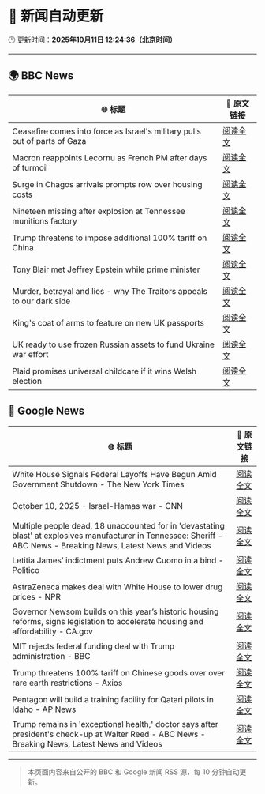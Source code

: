 # 🧠 新闻自动更新

🕒 更新时间：**2025年10月11日 12:24:36（北京时间）**

---

## 🌍 BBC News

| 🌐 标题 | 🔗 原文链接 |
|--------|-------------|
| Ceasefire comes into force as Israel's military pulls out of parts of Gaza | [阅读全文](https://www.bbc.com/news/articles/cjw7jp2pxnpo?at_medium=RSS&at_campaign=rss) |
| Macron reappoints Lecornu as French PM after days of turmoil | [阅读全文](https://www.bbc.com/news/articles/cy4j9zz54ypo?at_medium=RSS&at_campaign=rss) |
| Surge in Chagos arrivals prompts row over housing costs | [阅读全文](https://www.bbc.com/news/articles/cd721j8390zo?at_medium=RSS&at_campaign=rss) |
| Nineteen missing after explosion at Tennessee munitions factory | [阅读全文](https://www.bbc.com/news/articles/c89d4zw8704o?at_medium=RSS&at_campaign=rss) |
| Trump threatens to impose additional 100% tariff on China | [阅读全文](https://www.bbc.com/news/articles/cn4wkd7729po?at_medium=RSS&at_campaign=rss) |
| Tony Blair met Jeffrey Epstein while prime minister | [阅读全文](https://www.bbc.com/news/articles/c5yk16gpxj0o?at_medium=RSS&at_campaign=rss) |
| Murder, betrayal and lies - why The Traitors appeals to our dark side | [阅读全文](https://www.bbc.com/news/articles/cvg42rjjv4zo?at_medium=RSS&at_campaign=rss) |
| King's coat of arms to feature on new UK passports | [阅读全文](https://www.bbc.com/news/articles/c0lk3dg7j6eo?at_medium=RSS&at_campaign=rss) |
| UK ready to use frozen Russian assets to fund Ukraine war effort | [阅读全文](https://www.bbc.com/news/articles/c62np269qv9o?at_medium=RSS&at_campaign=rss) |
| Plaid promises universal childcare if it wins Welsh election | [阅读全文](https://www.bbc.com/news/articles/cewnv2xprzko?at_medium=RSS&at_campaign=rss) |

## 📰 Google News

| 🌐 标题 | 🔗 原文链接 |
|--------|-------------|
| White House Signals Federal Layoffs Have Begun Amid Government Shutdown - The New York Times | [阅读全文](https://news.google.com/rss/articles/CBMikAFBVV95cUxQQ3g1VWVYeHJuc1VDajJ6djVZUVFGdjZLTFJLd2dJcTdHeVpyRTNoTjVrU1dVRnFDRXdJZlh2LW53M25fUTFHMTlfUk43OTAtdEN0SkpyeDBMQ0ZucWFlN2Fob0ljQ0QwNmROMGgtMi12TkVqN3FSMlZPZTFTaXg3MVlYQ0Z4Z1YzMVVwaHliMjk?oc=5) |
| October 10, 2025 - Israel-Hamas war - CNN | [阅读全文](https://news.google.com/rss/articles/CBMiigFBVV95cUxOVXVDV0haazNUMlpwSjhJaFBOeU1Mc0VqNW5hdlFIdFoyY24tWHpsZFNsLWRWLXdrQlVkNjc5ODVud0E3d0o5cWQ1clA0SnlHV002b1ltWndLMzBjcGFpcXZ1SWNtdkVZLXh2ZzQ3M05sYkdKekFlVWlqbENWMVhqWlFIQ2RrY1lVbWc?oc=5) |
| Multiple people dead, 18 unaccounted for in 'devastating blast' at explosives manufacturer in Tennessee: Sheriff - ABC News - Breaking News, Latest News and Videos | [阅读全文](https://news.google.com/rss/articles/CBMimgFBVV95cUxQTW04ejdtMFFTZTRDUmNlRXpYekFuZDF3VDFtWEVtZENJV2RuZTdUdmx5a3NHUkp3cl9JTUFVTUtGM3RwRWlyMllUWG5CeENwdUVjdWpfSzdaN0tfMWYycUQ1VU14Q3pPVm1ZdUx3UW5fOE1GcGY5Rl9kSjgzWkxxU0loR21EckI2bVptUVFSQXp1T0I4SVl3b2FR0gGfAUFVX3lxTE5LNl9OempTcVp1aE1kQldWeEFIN3pzQnRjUTVUNHBIYjEtbmhuQ3paOVNtV1hEaDB6XzZPSm5UTzBIT3JZcVFfUHlsaDRuc0JWM1ZUZmtrS3RENlhZNzZMVVA0ZmxGODQ1U0JvTG8xb1dnbVZOYzRycVJZcTdDY1g0XzZ4dHZDdEpwSm01U00xa2NOb095VWN4WXpXX0NNUQ?oc=5) |
| Letitia James’ indictment puts Andrew Cuomo in a bind - Politico | [阅读全文](https://news.google.com/rss/articles/CBMixAFBVV95cUxQUWhYWElpeXZjX0EwZDBleTRyeWQyVEsxTEpVV1NFdTZzVWotdDNXUFJrQnVXQlVFY1JvOExMc3ZzVjFGV1VyeHNxVTY4ZUplbk1BM1pmcUd2TmUwRUpBWlF6S2tuNmFsaDhjTG9ORVZ5bC1ucnoxMUp3aXpVTkRrQ2pPOUNZREVHSVBZN292cVlQa080VC0zeHJETXhrdW52MkJaNjhheUVvYXdsTEZCYXA2NUNvQnJiSW10bzlGZnRJcUkw?oc=5) |
| AstraZeneca makes deal with White House to lower drug prices - NPR | [阅读全文](https://news.google.com/rss/articles/CBMiowFBVV95cUxNYlJxakd0Z0MtVzkyTFJrbG95NkVkZFgyUngwRFJyVzRjRkNkZEFiUW5la2dOQ0plUFVsV3FPOGVqR2pTM3VSRV9SY0JONHphbjBWY1NBajFKeU9RTjlFX0lSZHlhTHdaeXB3QUxkQ2x6Z3k1Uzk4dkVQRWNsck5oZVNacGdpRTB0cndXLV9tNXEzcm4wbHVaVG1Bdkg2cjZKT19J?oc=5) |
| Governor Newsom builds on this year’s historic housing reforms, signs legislation to accelerate housing and affordability - CA.gov | [阅读全文](https://news.google.com/rss/articles/CBMi6gFBVV95cUxPRDluc1pJZmVVNVhfOGpQVW45THlNZ0xFcVlGY2dtbHhkQks2ZjRXY09ueXhPSUFuVnhjS1JBUURWQ0ZqRTJ1cG83VjNKeTZhY19OclNMQ19NV3ZUSjZZQThycmFiVE1IR180dThlWjUwTGxlWHZscGVwRVotX3p0cjBxNmVmS012NGp2VjFMREZLUzhQSVJINl9WS2N2RVBNbk5pSGkxN1lnWlE5MVFNOVo1bF9CZWdTVHZXWFhGT0F5RTZQU3FuWi1GSURfOWw2YmpuODJDby15TGpiTjJZZFZ0QlVaRlROc3c?oc=5) |
| MIT rejects federal funding deal with Trump administration - BBC | [阅读全文](https://news.google.com/rss/articles/CBMiWkFVX3lxTE9TRXFLNnFOSkpxdFdxLWtCdzQ5R2tDdDhWbHZhSW9POW1wU1J4MTRyNlRQOE9zRHlqazRNMWVPcHhVTlluaWw4TVZSbXVKRFJDSjgtMXV3aVhQUdIBX0FVX3lxTE8xUHJzZ3lDRWN2cWhkUTlrR3BSclZjbGtXbVo4YVJSa3g0VFJjNU9oYU01WjIxbThiaU1xUXF6em1CTFZTRENsaFhzRWY5bFlpMmZlQlJPS1hOLTd1ZGVn?oc=5) |
| Trump threatens 100% tariff on Chinese goods over over rare earth restrictions - Axios | [阅读全文](https://news.google.com/rss/articles/CBMidEFVX3lxTE1lcFF0emJhMzc2ZGlPa0VaSmhhc0ZkVGc4c0NsSFZrMVYxSlZnNXJmSzdNZTVac1ItMVRnSVhsNGRIbXdHX2tYTUFwMzB5b1VWTk1OVE9tQUh3VzdzT0x4M1A5b0kzZ1VVeU10Q0dxbU1MVUEy?oc=5) |
| Pentagon will build a training facility for Qatari pilots in Idaho - AP News | [阅读全文](https://news.google.com/rss/articles/CBMikgFBVV95cUxNcnB1WTB6S093X0NMRzltejhVbThnUFptVjFDdDRXYnNSTDFTYWRhM1UzTEV3YmYxbnpoV0d2MUdvTnNWQUhVS3laVFMxeW1tLW4xVmxxM3o4dmdDb3JxeHY3U0J6ZkpLaWpxRzdFa21FUUNmVEFUTHhONzc3RlFxdVFuX0MxOWJBazdDTUlsMDBJZw?oc=5) |
| Trump remains in 'exceptional health,' doctor says after president's check-up at Walter Reed - ABC News - Breaking News, Latest News and Videos | [阅读全文](https://news.google.com/rss/articles/CBMipgFBVV95cUxNVFEwWGpwUC1Na3pENjhxaG9rNUQ1UWIxa2JkYmRUWllCVTRwa251NWZpZXNKb1VXSmprZm80WUNodnVVbUJqak9XN0ZiYUY0emNTdmlDRE9xbXZtaS1COUkwdDJEak8wSUkzRlVySkdjMEtaSnk1eDZXa1R1eDBzS3BzN1BfR2ViSVRpOWM1cF9VT0UxdDRUX0dOQW50elRHUnVkRXV30gGrAUFVX3lxTE1JRnNUQTNoRVNIcFI5RERhSWczZDZwamFIekhhRVJ3bUJwWnVsUDBMNEZ3WW5CUXZGTnV0MlBfUEpqclRZU3hsc2JCQ2k0Y0s1U3BOVXM5LTkwcTcybG83emc2MFdEMU41eTFjc0ZMY2tfTXFYMUtjamRQWTF4bDV5VW1qV2d0Zk1UOFVsV1VMd3VfenFWb3ppNnN0R1BHWUNFYW4tZnliZnA4QQ?oc=5) |

---
> 本页面内容来自公开的 BBC 和 Google 新闻 RSS 源，每 10 分钟自动更新。